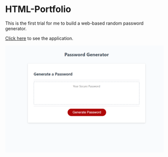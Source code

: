 # HTML-Portfolio

This is the first trial for me to build a web-based random password generator.

[Click here](https://tonybs03.github.io/Random-Password-Generator/) to see the application. 





![This is an image](SS.png)
